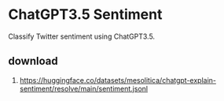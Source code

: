 # ChatGPT3.5 Sentiment

Classify Twitter sentiment using ChatGPT3.5.

## download

1. https://huggingface.co/datasets/mesolitica/chatgpt-explain-sentiment/resolve/main/sentiment.jsonl